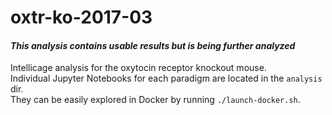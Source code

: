 <!---
    This file is part of oxtr-ko-2017-03.
    Copyright (C) 2018-2019  Emir Turkes

    This program is free software: you can redistribute it and/or modify
    it under the terms of the GNU General Public License as published by
    the Free Software Foundation, either version 3 of the License, or
    (at your option) any later version.

    This program is distributed in the hope that it will be useful,
    but WITHOUT ANY WARRANTY; without even the implied warranty of
    MERCHANTABILITY or FITNESS FOR A PARTICULAR PURPOSE.  See the
    GNU General Public License for more details.

    You should have received a copy of the GNU General Public License
    along with this program.  If not, see <http://www.gnu.org/licenses/>.

    Emir Turkes can be contacted at emir.turkes@eturkes.com
-->

# oxtr-ko-2017-03
#### *This analysis contains usable results but is being further analyzed*

Intellicage analysis for the oxytocin receptor knockout mouse.  
Individual Jupyter Notebooks for each paradigm are located in the `analysis` dir.  
They can be easily explored in Docker by running `./launch-docker.sh`.
